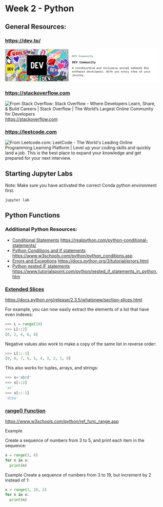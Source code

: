 # Week 2 - Python

## General Resources:

### https://dev.to/
![From DEV Community: DEV Community | A constructive and inclusive social network for software developers. With you every step of your journey.](Resources/Images/link-previews/2022-02-27-DEV_Community-DEV_Community.png) 

### https://stackoverflow.com 
![From Stack Overflow: Stack Overflow - Where Developers Learn, Share, & Build Careers | Stack Overflow | The World’s Largest Online Community for Developers](Resources/Images/link-previews/2022-02-27-Stack_Overflow-Stack_Overflow_-_Where_Develop….png) 
https://stackoverflow.com

### https://leetcode.com
![From Leetcode.com: LeetCode - The World's Leading Online Programming Learning Platform | Level up your coding skills and quickly land a job. This is the best place to expand your knowledge and get prepared for your next interview.](Resources/Images/link-previews/2022-02-27-Leetcode.com-LeetCode_-_The_World's_Leading….png) 

## Starting Jupyter Labs

Note: Make sure you have activated the correct Conda python environment first.
```bash
jupyter lab
```


## Python Functions


### Additional Python Resources:
* [Conditional Statements](https://realpython.com/python-conditional-statements/) https://realpython.com/python-conditional-statements/
* [Python Conditions and If statements](https://www.w3schools.com/python/python_conditions.asp) https://www.w3schools.com/python/python_conditions.asp
* [Errors and Exceptions](https://docs.python.org/3/tutorial/errors.html) https://docs.python.org/3/tutorial/errors.html
* [Python nested IF statements](https://www.tutorialspoint.com/python/nested_if_statements_in_python.htm) https://www.tutorialspoint.com/python/nested_if_statements_in_python.htm 


### [Extended Slices](https://docs.python.org/release/2.3.5/whatsnew/section-slices.html)

https://docs.python.org/release/2.3.5/whatsnew/section-slices.html

For example, you can now easily extract the elements of a list that have even indexes:
```python
>>> L = range(10)
>>> L[::2]
[0, 2, 4, 6, 8]
```

Negative values also work to make a copy of the same list in reverse order:
```python
>>> L[::-1]
[9, 8, 7, 6, 5, 4, 3, 2, 1, 0]
```

This also works for tuples, arrays, and strings:
```python
>>> s='abcd'
>>> s[::2]
'ac'
>>> s[::-1]
'dcba'
````

### [range() Function](https://www.w3schools.com/python/ref_func_range.asp)

https://www.w3schools.com/python/ref_func_range.asp

Example

Create a sequence of numbers from 3 to 5, and print each item in the sequence:
```python
x = range(3, 6)
for n in x:
  print(n) 
```

Example
Create a sequence of numbers from 3 to 19, but increment by 2 instead of 1:
```python
x = range(3, 20, 2)
for n in x:
  print(n)
```


